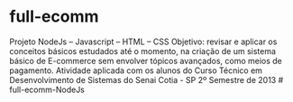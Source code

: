 # full-ecomm
Projeto NodeJs – Javascript – HTML – CSS   Objetivo: revisar e aplicar os conceitos básicos estudados até o momento, na criação de um sistema básico de E-commerce sem envolver tópicos avançados, como meios de pagamento. 
Atividade aplicada com os alunos do Curso Técnico em Desenvolvimento de Sistemas do Senai Cotia - SP
2º Semestre de 2013
#   f u l l - e c o m m - N o d e J s  
 
